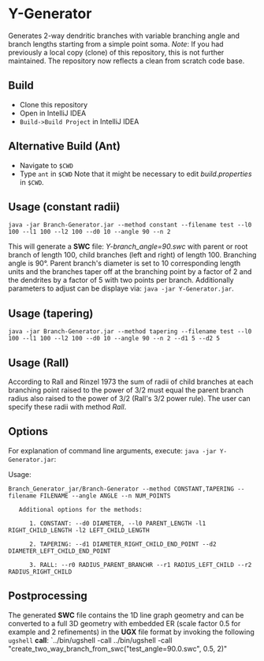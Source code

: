 # Y-Generator
Generates 2-way dendritic branches with variable branching angle and branch lengths starting from a simple point soma.
*Note*: If you had previously a local copy (clone) of this repository, this is not further maintained. The repository now reflects a clean from scratch code base.

## Build
- Clone this repository
- Open in IntelliJ IDEA
- `Build->Build Project` in IntelliJ IDEA

## Alternative Build (Ant)
- Navigate to `$CWD`
- Type `ant` in `$CWD`
Note that it might be necessary to edit *build.properties* in `$CWD`.

## Usage (constant radii)
`java -jar Branch-Generator.jar --method constant --filename test --l0 100 --l1 100 --l2 100 --d0 10 --angle 90 --n 2`

This will generate a **SWC** file: *Y-branch_angle=90.swc* with parent or root branch
of length 100, child branches (left and right) of length 100. Branching angle is 90°.
Parent branch's diameter is set to 10 corresponding length units and the branches
taper off at the branching point by a factor of 2 and the dendrites by a factor of
5 with two points per branch. Additionally parameters to adjust can be displaye via:
`java -jar Y-Generator.jar`.

## Usage (tapering)
`java -jar Branch-Generator.jar --method tapering --filename test --l0 100 --l1 100 --l2 100 --d0 10 --angle 90 --n 2 --d1 5 --d2 5`

## Usage (Rall)
According to Rall and Rinzel 1973 the sum of radii of child branches at each branching point raised to the power of 3/2 must equal
the parent branch radius also raised to the power of 3/2 (Rall's 3/2 power rule). The user can specify these radii with method *Rall*.

## Options
For explanation of command line arguments, execute: `java -jar Y-Generator.jar`:

Usage:

`Branch_Generator_jar/Branch-Generator --method CONSTANT,TAPERING --filename FILENAME --angle ANGLE --n NUM_POINTS`

       Additional options for the methods:
       
          1. CONSTANT: --d0 DIAMETER, --l0 PARENT_LENGTH -l1 RIGHT_CHILD_LENGTH -l2 LEFT_CHILD_LENGTH
          
          2. TAPERING: --d1 DIAMETER_RIGHT_CHILD_END_POINT --d2 DIAMETER_LEFT_CHILD_END_POINT

          3. RALL: --r0 RADIUS_PARENT_BRANCHR --r1 RADIUS_LEFT_CHILD --r2 RADIUS_RIGHT_CHILD


## Postprocessing
The generated **SWC** file contains the 1D line graph geometry and can be 
converted to a full 3D geometry with embedded ER (scale factor 0.5 for example and 2 refinements) 
in the **UGX** file format by invoking the following `ugshell` **call**:
`../bin/ugshell -call  ../bin/ugshell -call "create_two_way_branch_from_swc(\"test_angle=90.0.swc\", 0.5, 2)"

